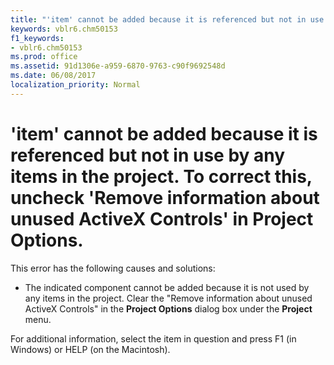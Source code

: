 ```yaml
---
title: "'item' cannot be added because it is referenced but not in use by any items in the project. To correct this, uncheck 'Remove information about unused ActiveX Controls' in Project Options."
keywords: vblr6.chm50153
f1_keywords:
- vblr6.chm50153
ms.prod: office
ms.assetid: 91d1306e-a959-6870-9763-c90f9692548d
ms.date: 06/08/2017
localization_priority: Normal
---
```



# 'item' cannot be added because it is referenced but not in use by any items in the project. To correct this, uncheck 'Remove information about unused ActiveX Controls' in Project Options.

This error has the following causes and solutions:



- The indicated component cannot be added because it is not used by any items in the project. Clear the "Remove information about unused ActiveX Controls" in the  **Project Options** dialog box under the **Project** menu.
    

For additional information, select the item in question and press F1 (in Windows) or HELP (on the Macintosh).

